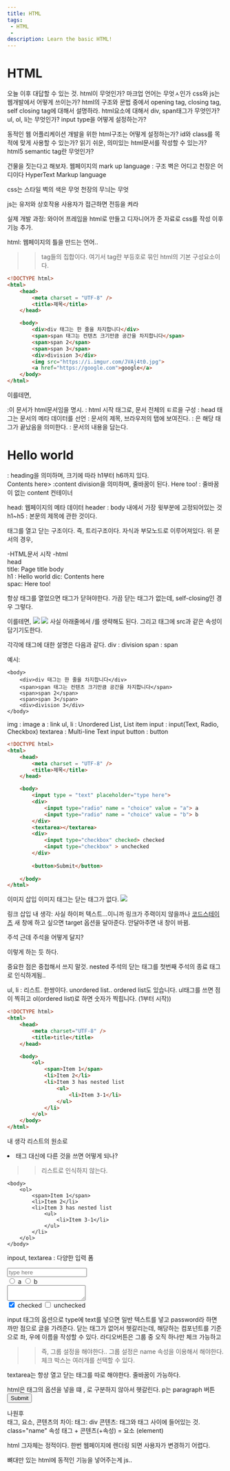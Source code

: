 ```yaml
---
title: HTML
tags: 
 - HTML
 - 
description: Learn the basic HTML!
---
```

# HTML
오늘 이후 대답할 수 있는 것.
html이 무엇인가? 마크업 언어는 무엇ㅅ인가
css와 js는 웹개발에서 어떻게 쓰이는가?
html의 구조와 문법 중에서 opening tag, closing tag, self closing tag에 대해서 설명하라.
html요소에 대해서 div, span태그가 무엇인가?
ul, ol, li는 무엇인가?
input type을 어떻게 설정하는가?

동적인 웹 어플리케이션 개발을 위한 html구조는 어떻게 설정하는가?
id와 class를 목적에 맞게 사용할 수 있는가?
읽기 쉬운, 의미있는 html문서를 작성할 수 있는가?
html5 semantic tag란 무엇인가?

건물을 짓는다고 해보자.
웹페이지의 mark up language  : 구조
벽은 어디고 천장은 어디이다
HyperText Markup language

css는 스타일
벽의 색은 무엇 천장의 무늬는 무엇

js는 유저와 상호작용
사용자가 접근하면 전등을 켜라

실제 개발 과정:
와이어 프레임을 html로 만들고
디자니어가 준 자료로 css를 작성
이후 기능 추가.

html:
웹페이지의 틀을 만드는 언어..
>> tag들의 집합이다. 
여기서 tag란 부등호로 묶인 html의 기본 구성요소이다.

```html
<!DOCTYPE html>
<html>
    <head>
        <meta charset = "UTF-8" />
        <title>제목</title>
    </head>

    <body>
        <div>div 태그는 한 줄을 차지합니다</div>
        <span>span 태그는 컨텐츠 크기만큼 공간을 차지합니다</span>
        <span>span 2</span>
        <span>span 3</span>
        <div>division 3</div>
        <img src="https://i.imgur.com/JVAj4t0.jpg">
        <a href="https://google.com">google</a>
    </body>
</html>
```

이를테면,
<!DOCTYPE html> :이 문서가 html문서임을 명시.
<html> : html 시작 태그로, 문서 전체의 ㅌ르을 구성
    <head> : head 태그는 문서의 메타 데이터를 선언
        <title>Page title</title> : 문서의 제목, 브라우저의 탭에 보여진다.
    </head> : </태그이름>은 해당 태그가 끝났음을 의미한다.
    <body> : 문서의 내용을 담는다.
        <h1>Hello world</h1> : heading을 의미하며, 크기에 따라 h1부터 h6까지 있다.
        <div>Contents here> :content division을 의미하며, 줄바꿈이 된다.
            <span>Here too!</span> : 줄바꿈이 없는 content 컨테이너
        </div>
    </body>
</html>

head: 웹페이지의 메타 데이터
header : body 내에서 가장 윗부분에 고정되어있는 것
h1~h5 : 본문의 제목에 관한 것이다.



태그를 열고 닫는 구조이다. 즉, 트리구조이다.
자식과 부모노드로 이루어져있다.
위 문서의 경우,

-HTML문서 시작
-html  
    head      
        title: Page title
    body   
        h1 : Hello world
        dic: Contents here  
            spac: Here too!

항상 태그를 열었으면 태그가 닫혀야한다.
가끔 닫는 태그가 없는데,
self-closing인 경우 그렇다. 

이를테면,
<img src = "codestates-logo.png"></img>
<img src = "codestates-logo.png" />
사실 아래줄에서 /를 생략해도 된다.
그리고 태그에 src과 같은 속성이 담기기도한다.

각각에 태그에 대한 설명은 다음과 같다.
div : division
span : span

예시:
<!DOCTYPE html>
<html>
    <head>
        <meta charset = "UTF-8" />
        <title>제목</title>
    </head>

    <body>
        <div>div 태그는 한 줄을 차지합니다</div>
        <span>span 태그는 컨텐츠 크기만큼 공간을 차지합니다</span>
        <span>span 2</span>
        <span>span 3</span>
        <div>division 3</div>
    </body>
</html>

img : image
a : link
ul, li : Unordered List, List item
input : input(Text, Radio, Checkbox)
textarea : Multi-line Text input
button : button

```html
<!DOCTYPE html>
<html>
    <head>
        <meta charset = "UTF-8" />
        <title>제목</title>
    </head>

    <body>
        <input type = "text" placeholder="type here">
        <div>
            <input type="radio" name = "choice" value = "a"> a
            <input type="radio" name = "choice" value = "b"> b
        </div>
        <textarea></textarea>
        <div>
            <input type="checkbox" checked> checked
            <input type="checkbox" > unchecked
        </div>
        
        <button>Submit</button>
        
    </body>
</html>
```

이미지 삽입
이미지 태그는 닫는 태그가 없다.
<img src="https://i.imgur.com/JVAj4t0.jpg">

링크 삽입
내 생각: 사실 하이퍼 텍스트...이니까 링크가 주력이지 않을까나
<a href="https://codestates.com" target = "_blank">코드스테이츠</a>
새 창에 하고 싶으면 target 옵션을 달아준다.
안달아주면 내 창이 바뀜.

주석
근데 주석을 어떻게 달지?
<!-- 내용 --> 이렇게 하는 듯 하다.
중요한 점은 중첩해서 쓰지 말것.
nested 주석의 닫는 태그를 첫번째 주석의 종료 태그로 인식하게됨..

ul, li : 리스트. 한쌍이다.
unordered list.. ordered list도 있습니다.
ul태그를 쓰면 점이 찍히고 ol(ordered list)로 하면 숫자가 찍힙니다. (1부터 시작))

```html
<!DOCTYPE html>
<html>
    <head>
        <meta charset="UTF-8" />
        <title>title</title>
    </head>

    <body>
        <ol>
            <span>Item 1</span>
            <li>Item 2</li>
            <li>Item 3 has nested list
                <ul>
                    <li>Item 3-1</li>
                </ul>
            </li>
        </ol>
    </body>
</html>
```

내 생각
리스트의 원소로 <li>태그 대신에 다른 것을 쓰면 어떻게 되나?
>> 리스트로 인식하지 않는다.
<!DOCTYPE html>
<html>
    <head>
        <meta charset="UTF-8" />
        <title>title</title>
    </head>

    <body>
        <ol>
            <span>Item 1</span>
            <li>Item 2</li>
            <li>Item 3 has nested list
                <ul>
                    <li>Item 3-1</li>
                </ul>
            </li>
        </ol>
    </body>
</html>

inpout, textarea : 다양한 입력 폼

<input type = "text" placeholder="type here">
<div>
    <input type="radio" name = "choice" value = "a"> a
    <input type="radio" name = "choice" value = "b"> b
</div>
<textarea></textarea>
<div>
    <input type="checkbox" checked> checked
    <input type="checkbox" > unchecked
</div>

input 태그의 옵션으로 type에 text를 넣으면 일반 텍스트를 넣고
password라 하면 까만 점으로 글을 가려준다.
닫는 태그가 없어서 헷갈리는데, 해당하는 컴포넌트를 기준으로 좌, 우에 이름을 작성할 수 있다.
라디오버튼은 그룹 중 오직 하나만 체크 가능하고 
>> 즉, 그룹 설정을 해야한다..
>> 그룹 설정은 name 속성을 이용해서 해야한다.
체크 박스는 여러개를 선택할 수 있다.

textarea는 항상 열고 닫는 태그를 따로 해야한다.
줄바꿈이 가능하다.

html은 태그의 옵션을 넣을 떄 , 로 구분하지 않아서 헷갈린다.
p는 paragraph
버튼
<button>Submit</button>

<div class = "name">나원후</div>
태그, 요소, 콘텐츠의 차이:
태그: div
콘텐츠: 태그와 태그 사이에 들어있는 것.
class="name" 속성
태그 + 콘텐츠(+속성) = 요소 (element)

html 그자체는 정적이다. 
한번 웹페이지에 렌더링 되면 사용자가 변경하기 어렵다.

뼈대만 있는 html에 동적인 기능을 넣어주는게 js..

